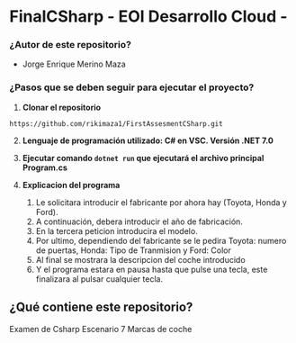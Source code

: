 # FinalCSharp - EOI Desarrollo Cloud -

### ¿Autor de este repositorio?

- Jorge Enrique Merino Maza

### ¿Pasos que se deben seguir para ejecutar el proyecto?

1. **Clonar el repositorio**

`https://github.com/rikimaza1/FirstAssesmentCSharp.git`

2. **Lenguaje de programación utilizado: C# en VSC. Versión .NET 7.0**

3. **Ejecutar comando `dotnet run` que ejecutará el archivo principal Program.cs**

4. **Explicacion del programa**
   1. Le solicitara introducir el fabricante por ahora hay (Toyota, Honda y Ford).
   2. A continuación, debera introducir el año de fabricación.
   3. En la tercera peticion introducira el modelo.
   4. Por ultimo, dependiendo del fabricante se le pedira Toyota: numero de puertas, Honda: Tipo de Tranmision y Ford: Color
   5. Al final se mostrara la descripcion del coche introducido
   6. Y el programa estara en pausa hasta que pulse una tecla, este finalizara al pulsar cualquier tecla.

## ¿Qué contiene este repositorio?

Examen de Csharp Escenario 7 Marcas de coche
